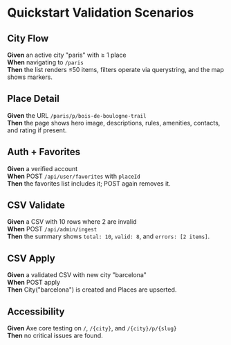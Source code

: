 # Quickstart Validation Scenarios

## City Flow

**Given** an active city "paris" with ≥ 1 place  
**When** navigating to `/paris`  
**Then** the list renders ≤50 items, filters operate via querystring, and the map shows markers.

## Place Detail

**Given** the URL `/paris/p/bois-de-boulogne-trail`  
**Then** the page shows hero image, descriptions, rules, amenities, contacts, and rating if present.

## Auth + Favorites

**Given** a verified account  
**When** POST `/api/user/favorites` with `placeId`  
**Then** the favorites list includes it; POST again removes it.

## CSV Validate

**Given** a CSV with 10 rows where 2 are invalid  
**When** POST `/api/admin/ingest`  
**Then** the summary shows `total: 10`, `valid: 8`, and `errors: [2 items]`.

## CSV Apply

**Given** a validated CSV with new city "barcelona"  
**When** POST apply  
**Then** City("barcelona") is created and Places are upserted.

## Accessibility

**Given** Axe core testing on `/`, `/{city}`, and `/{city}/p/{slug}`  
**Then** no critical issues are found.